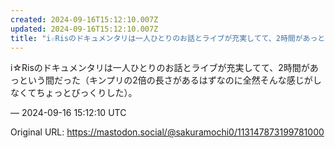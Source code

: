 ```yaml
---
created: 2024-09-16T15:12:10.007Z
updated: 2024-09-16T15:12:10.007Z
title: "i☆Risのドキュメンタリは一人ひとりのお話とライブが充実してて、2時間があっと[...]"
---
```


<p>i☆Risのドキュメンタリは一人ひとりのお話とライブが充実してて、2時間があっという間だった（キンプリの2倍の長さがあるはずなのに全然そんな感じがしなくてちょっとびっくりした）。</p>

&mdash; 2024-09-16 15:12:10 UTC

Original URL: https://mastodon.social/@sakuramochi0/113147873199781000
